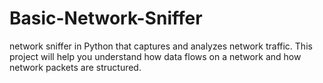 # Basic-Network-Sniffer
network sniffer in Python that captures and analyzes network traffic. This project will help you understand how data flows on a network and how network packets are structured.
